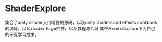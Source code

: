 # ShaderExplore
集合了unity shader入门精要的源码，以及unity shaders and effects cookbook的源码，以及shader forge插件，以及教程源代码
其中Assets/Explore下为自己的研究学习成果。
